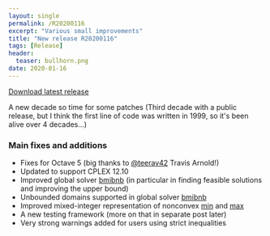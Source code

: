 ```yaml
---
layout: single
permalink: /R20200116
excerpt: "Various small improvements"
title: "New release R20200116"
tags: [Release]
header:
  teaser: bullhorn.png
date: 2020-01-16
---
```



[Download latest release](/download)

A new decade so time for some patches (Third decade with a public release, but I think the first line of code was written in 1999, so it's been alive over 4 decades...)

### Main fixes and additions

* Fixes for Octave 5 (big thanks to [@teerav42](https://github.com/teerav42) Travis Arnold!)
* Updated to support CPLEX 12.10
* Improved global solver [bmibnb](/solver/bmibnb/) (in particular in finding feasible solutions and improving the upper bound)
* Unbounded domains supported in global solver [bmibnb](/solver/bmibnb/)
* Improved mixed-integer representation of nonconvex [min](/command/min) and  [max](/command/max)
* A new testing framework (more on that in separate post later)
* Very strong warnings added for users using strict inequalities












